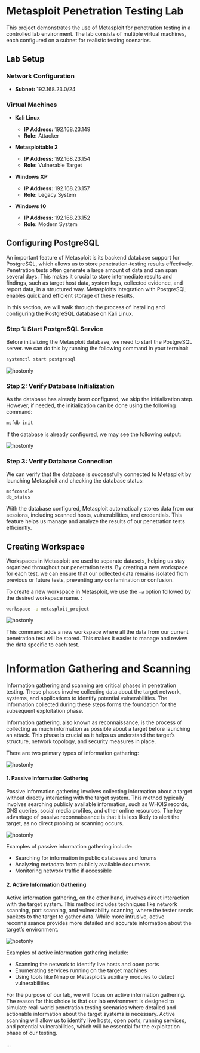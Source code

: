 # Metasploit Penetration Testing Lab

This project demonstrates the use of Metasploit for penetration testing in a controlled lab environment. The lab consists of multiple virtual machines, each configured on a subnet for realistic testing scenarios.

## Lab Setup

### Network Configuration
- **Subnet:** 192.168.23.0/24

### Virtual Machines
- **Kali Linux**
  - **IP Address:** 192.168.23.149
  - **Role:** Attacker
  
- **Metasploitable 2**
  - **IP Address:** 192.168.23.154
  - **Role:** Vulnerable Target
  
- **Windows XP**
  - **IP Address:** 192.168.23.157
  - **Role:** Legacy System
  
- **Windows 10**
  - **IP Address:** 192.168.23.152
  - **Role:** Modern System

## Configuring PostgreSQL

An important feature of Metasploit is its backend database support for PostgreSQL, which allows us to store penetration-testing results effectively. Penetration tests often generate a large amount of data and can span several days. This makes it crucial to store intermediate results and findings, such as target host data, system logs, collected evidence, and report data, in a structured way. Metasploit’s integration with PostgreSQL enables quick and efficient storage of these results.

In this section, we will walk through the process of installing and configuring the PostgreSQL database on Kali Linux.

### Step 1: Start PostgreSQL Service

Before initializing the Metasploit database, we need to start the PostgreSQL server. we can do this by running the following command in your terminal:

```bash
systemctl start postgresql
```

![hostonly](cap/start.png)

### Step 2: Verify Database Initialization

As the database has already been configured, we skip the initialization step. However, if needed, the initialization can be done using the following command:

```bash
msfdb init
```

If the database is already configured, we may see the following output:

![hostonly](cap/database.png)

### Step 3: Verify Database Connection

We can verify that the database is successfully connected to Metasploit by launching Metasploit and checking the database status:

```bash
msfconsole
db_status
```

With the database configured, Metasploit automatically stores data from our sessions, including scanned hosts, vulnerabilities, and credentials. This feature helps us manage and analyze the results of our penetration tests efficiently.


## Creating Workspace

Workspaces in Metasploit are used to separate datasets, helping us stay organized throughout our penetration tests. By creating a new workspace for each test, we can ensure that our collected data remains isolated from previous or future tests, preventing any contamination or confusion.



To create a new workspace in Metasploit, we use the `-a` option followed by the desired workspace name. :

```bash
workspace -a metasploit_project
```

![hostonly](cap/workspace.png)

This command adds a new workspace where all the data from our current penetration test will be stored. This makes it easier to manage and review the data specific to each test.


# Information Gathering and Scanning

Information gathering and scanning are critical phases in penetration testing. These phases involve collecting data about the target network, systems, and applications to identify potential vulnerabilities. The information collected during these steps forms the foundation for the subsequent exploitation phase.


Information gathering, also known as reconnaissance, is the process of collecting as much information as possible about a target before launching an attack. This phase is crucial as it helps us understand the target’s structure, network topology, and security measures in place.

There are two primary types of information gathering:


![hostonly](cap/ig.png)

#### 1. Passive Information Gathering

Passive information gathering involves collecting information about a target without directly interacting with the target system. This method typically involves searching publicly available information, such as WHOIS records, DNS queries, social media profiles, and other online resources. The key advantage of passive reconnaissance is that it is less likely to alert the target, as no direct probing or scanning occurs.


![hostonly](cap/passive.png)

Examples of passive information gathering include:
- Searching for information in public databases and forums
- Analyzing metadata from publicly available documents
- Monitoring network traffic if accessible

#### 2. Active Information Gathering

Active information gathering, on the other hand, involves direct interaction with the target system. This method includes techniques like network scanning, port scanning, and vulnerability scanning, where the tester sends packets to the target to gather data. While more intrusive, active reconnaissance provides more detailed and accurate information about the target’s environment.

![hostonly](cap/active.png)

Examples of active information gathering include:
- Scanning the network to identify live hosts and open ports
- Enumerating services running on the target machines
- Using tools like Nmap or Metasploit’s auxiliary modules to detect vulnerabilities



For the purpose of our lab, we will focus on active information gathering. The reason for this choice is that our lab environment is designed to simulate real-world penetration testing scenarios where detailed and actionable information about the target systems is necessary. Active scanning will allow us to identify live hosts, open ports, running services, and potential vulnerabilities, which will be essential for the exploitation phase of our testing.

...
